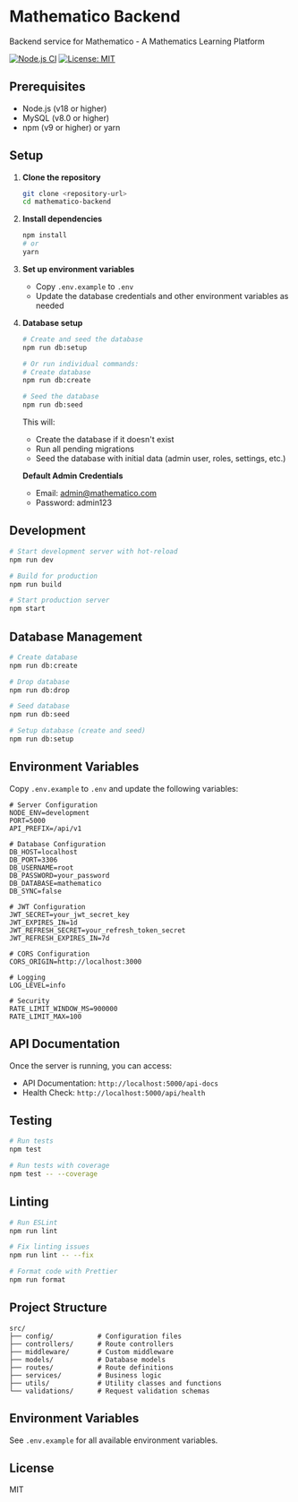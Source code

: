 # Mathematico Backend

Backend service for Mathematico - A Mathematics Learning Platform

[![Node.js CI](https://github.com/your-username/mathematico-backend/actions/workflows/node.js.yml/badge.svg)](https://github.com/your-username/mathematico-backend/actions/workflows/node.js.yml)
[![License: MIT](https://img.shields.io/badge/License-MIT-yellow.svg)](https://opensource.org/licenses/MIT)

## Prerequisites

- Node.js (v18 or higher)
- MySQL (v8.0 or higher)
- npm (v9 or higher) or yarn

## Setup

1. **Clone the repository**
   ```bash
   git clone <repository-url>
   cd mathematico-backend
   ```

2. **Install dependencies**
   ```bash
   npm install
   # or
   yarn
   ```

3. **Set up environment variables**
   - Copy `.env.example` to `.env`
   - Update the database credentials and other environment variables as needed

4. **Database setup**
   ```bash
   # Create and seed the database
   npm run db:setup
   
   # Or run individual commands:
   # Create database
   npm run db:create
   
   # Seed the database
   npm run db:seed
   ```

   This will:
   - Create the database if it doesn't exist
   - Run all pending migrations
   - Seed the database with initial data (admin user, roles, settings, etc.)

   **Default Admin Credentials**
   - Email: admin@mathematico.com
   - Password: admin123

## Development

```bash
# Start development server with hot-reload
npm run dev

# Build for production
npm run build

# Start production server
npm start


```

## Database Management

```bash
# Create database
npm run db:create

# Drop database
npm run db:drop

# Seed database
npm run db:seed

# Setup database (create and seed)
npm run db:setup
```

## Environment Variables

Copy `.env.example` to `.env` and update the following variables:

```env
# Server Configuration
NODE_ENV=development
PORT=5000
API_PREFIX=/api/v1

# Database Configuration
DB_HOST=localhost
DB_PORT=3306
DB_USERNAME=root
DB_PASSWORD=your_password
DB_DATABASE=mathematico
DB_SYNC=false

# JWT Configuration
JWT_SECRET=your_jwt_secret_key
JWT_EXPIRES_IN=1d
JWT_REFRESH_SECRET=your_refresh_token_secret
JWT_REFRESH_EXPIRES_IN=7d

# CORS Configuration
CORS_ORIGIN=http://localhost:3000

# Logging
LOG_LEVEL=info

# Security
RATE_LIMIT_WINDOW_MS=900000
RATE_LIMIT_MAX=100
```

## API Documentation

Once the server is running, you can access:
- API Documentation: `http://localhost:5000/api-docs`
- Health Check: `http://localhost:5000/api/health`

## Testing

```bash
# Run tests
npm test

# Run tests with coverage
npm test -- --coverage
```

## Linting

```bash
# Run ESLint
npm run lint

# Fix linting issues
npm run lint -- --fix

# Format code with Prettier
npm run format
```

## Project Structure

```
src/
├── config/           # Configuration files
├── controllers/      # Route controllers
├── middleware/       # Custom middleware
├── models/           # Database models
├── routes/           # Route definitions
├── services/         # Business logic
├── utils/            # Utility classes and functions
└── validations/      # Request validation schemas
```

## Environment Variables

See `.env.example` for all available environment variables.

## License

MIT
